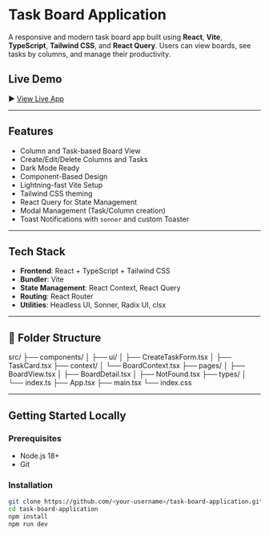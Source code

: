 #  Task Board Application

A responsive and modern task board app built using **React**, **Vite**, **TypeScript**, **Tailwind CSS**, and **React Query**. Users can view boards, see tasks by columns, and manage their productivity.

##  Live Demo

▶ [View Live App](https://task-board-application-m938wggq5-umeshs-projects-46e58dc1.vercel.app/)

---

##  Features

-  Column and Task-based Board View
-  Create/Edit/Delete Columns and Tasks
-  Dark Mode Ready
-  Component-Based Design
-  Lightning-fast Vite Setup
-  Tailwind CSS theming
-  React Query for State Management
-  Modal Management (Task/Column creation)
-  Toast Notifications with `sonner` and custom Toaster

---

##  Tech Stack

- **Frontend**: React + TypeScript + Tailwind CSS
- **Bundler**: Vite
- **State Management**: React Context, React Query
- **Routing**: React Router
- **Utilities**: Headless UI, Sonner, Radix UI, clsx

---

## 📁 Folder Structure

src/
├── components/
│ ├── ui/
│ ├── CreateTaskForm.tsx
│ ├── TaskCard.tsx
├── context/
│ └── BoardContext.tsx
├── pages/
│ ├── BoardView.tsx
│ ├── BoardDetail.tsx
│ ├── NotFound.tsx
├── types/
│ └── index.ts
├── App.tsx
├── main.tsx
└── index.css


---

## Getting Started Locally

### Prerequisites

- Node.js 18+
- Git

### Installation

```bash
git clone https://github.com/<your-username>/task-board-application.git
cd task-board-application
npm install
npm run dev
